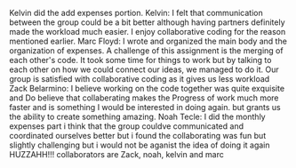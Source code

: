 Kelvin did the add expenses portion.
Kelvin: I felt that communication between the group could be a bit better although having partners definitely made the workload much easier. I enjoy collaborative coding for the reason mentioned earlier.
Marc Floyd: I wrote and organized the main body and the organization of expenses. A challenge of this assignment is the merging of each other's code. It took some time for things to work but by talking to each other on how we could connect our ideas, we managed to do it. Our group is satisfied with collaborative coding as it gives us less workload 
Zack Belarmino: I believe working on the code together was quite exquisite and Do believe that collaberating makes the Progress of work much more faster and is something I would be interested in doing again.
but grants us the ability to create something amazing.
Noah Tecle: I did the monthly expenses part i think that the group couldve communicated and coordinated ourselves better but i found the collaborating was fun but slightly challenging but i would not be aganist the idea of doing it again HUZZAHH!!!
collaborators are Zack, noah, kelvin and marc
